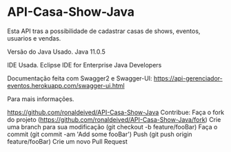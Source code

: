 # API-Casa-Show-Java
Esta API tras a possibilidade de cadastrar casas de shows, eventos, usuarios e vendas.

Versão do Java Usado. Java 11.0.5

IDE Usada. Eclipse IDE for Enterprise Java Developers

Documentação feita com Swagger2 e Swagger-UI: https://api-gerenciador-eventos.herokuapp.com/swagger-ui.html

Para mais informações.

https://github.com/ronaldeived/API-Casa-Show-Java
Contribue: Faça o fork do projeto (https://github.com/ronaldeived/API-Casa-Show-Java/fork) Crie uma branch para sua modificação (git checkout -b feature/fooBar) Faça o commit (git commit -am 'Add some fooBar') Push (git push origin feature/fooBar) Crie um novo Pull Request
